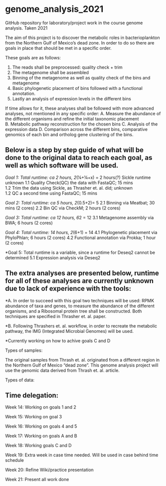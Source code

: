 # genome_analysis_2021
GitHub repository for laboratory/project work in the course genome analysis. Taken 2021


The aim of this project is to discover the metabolic roles in bacterioplankton from the Northern Gulf of Mexico’s dead zone. In order to do so there are goals in place that should be met in a specific order. 

These goals are as follows: 
1.  The reads shall be preprocessed: quality check + trim 
2.  The metagenome shall be assembled  
3.  Binning of the metagenome as well as quality check of the bins and metagenome 
4.  Basic phylogenetic placement of bins followed with a functional annotation. 
5.  Lastly an analysis of expression levels in the different bins 

If time allows for it, these analyses shall be followed with more advanced analyses, not mentioned in any specific order: 
A.  Measure the abundance of the different organisms and refine the initial taxonomic placement  
B.  Metabolic pathway reconstruction for the chosen bins 
C.  Analysis of the expression data 
D.  Comparison across the different bins, comparative genomics of each bin and ortholog gene clustering of the bins. 

Below is a step by step guide of what will be done to the original data to reach each goal, as well as which software will be used. 
-----------------------------------------------------------------------------------------------------------------------------------
*Goal 1: Total runtime: ca 2 hours, 2*(¼+¼+x) = 2 hours(?) Sickle runtime unknown 
1.1 Quality Check(QC) the data with FastaQC; 15 mins  
1.2 Trim the data using Sickle, as Thrasher et. al. did; unknown  
1.2 QC a second time using FastaQC; 15 mins 

*Goal 2: Total runtime: ca 5 hours, 2*(0.5+2)= 5
2.1 Binning via Meatbat; 30 mins (2 cores)
2.2 Bin QC via CheckM; 2 hours (2 cores)  

*Goal 3: Total runtime: ca 12 hours, 6*2 = 12 
3.1 Metagenome assembly via BWA; 6 hours (2 cores) 

*Goal 4: Total runtime: 14 hours, 2*(6+1) = 14 
4.1 Phylogenetic placement via PhyloPhlan; 6 hours (2 cores) 
4.2 Functional annotation via Prokka; 1 hour (2 cores) 

*Goal 5: Total runtime is a variable, since a runtime for Deseq2 cannot be determined 
5.1 Expression analysis via Deseq2 

The extra analyses are presented below, runtime for all of these analyses are currently unknown due to lack of experience with the tools: 
-----------------------------------------------------------------------------------------------------------------------------------------

*A.  In order to succeed with this goal two techniques will be used: RPMK abundance of taxa and genes, to measure the abundance of the different organisms, and a Ribosomal protein tree shall be constructed. Both techniques are specified in Thrasher et. al. paper.

*B.  Following Thrashers et. al. workflow, in order to recreate the metabolic pathway, the IMG (Integrated Microbial Genomes) will be used. 

*Currently working on how to achive goals C and D 




Types of samples: 

The original samples from Thrash et. al. originated from a different region in the Northern Gulf of Mexico “dead zone”. This genome analysis project will use the genomic data derived from Thrash et. al. article. 


Types of data: 

Time delegation: 
----------------
Week 14: 
Working on goals 1 and 2 

Week 15: 
Working on goal 3 

Week 16: 
Working on goals 4 and 5 

Week 17: 
Working on goals A and B 

Week 18: 
Working goals C and D 

Week 19: 
Extra week in case time needed. Will be used in case behind time schedule

Week 20: 
Refine Wiki/practice presentation 

Week 21: 
Present all work done 




